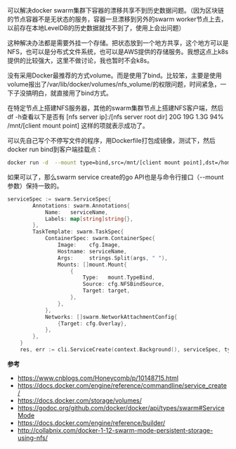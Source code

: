 可以解决docker swarm集群下容器的漂移共享不到历史数据问题。（因为区块链的节点容器不是无状态的服务，容器一旦漂移到另外的swarm worker节点上去，以前存在本地LevelDB的历史数据就找不到了，使用上会出问题）

这种解决办法都是需要外挂一个存储。把状态放到一个地方共享，这个地方可以是NFS，也可以是分布式文件系统，也可以是AWS提供的存储服务。我想这点上k8s提供的比较强大，这里不做讨论，我也暂时不会k8s。

没有采用Docker最推荐的方式volume。而是使用了bind。比较笨，主要是使用volume报出了/var/lib/docker/volumes/nfs_volume/的权限问题，时间紧急，一下子没搞明白，就直接用了bind方式。

在特定节点上搭建NFS服务器，其他的swarm集群节点上搭建NFS客户端，然后df -h查看以下是否有
[nfs server ip]:/[nfs server root dir] 20G   19G  1.3G  94% /mnt/[client mount point] 这样的项就表示成功了。

可以先自己写个不停写文件的程序，用Dockerfile打包成镜像，测试下，然后docker run bind到客户端挂载点：

```bash
docker run -d  --mount type=bind,src=/mnt/[client mount point],dst=/home/[data-dir] [image id or tag name]
```
如果可以了，那么swarm service create的go API也是与命令行接口（--mount 参数）保持一致的。

```go
serviceSpec := swarm.ServiceSpec{
		Annotations: swarm.Annotations{
			Name:   serviceName,
			Labels: map[string]string{},
		},
		TaskTemplate: swarm.TaskSpec{
			ContainerSpec: swarm.ContainerSpec{
				Image:    cfg.Image,
				Hostname: serviceName,
				Args:     strings.Split(args, " "),
				Mounts: []mount.Mount{
					{
						Type:   mount.TypeBind,
						Source: cfg.NFSBindSource,
						Target: target,
					},
				},
			},
			Networks: []swarm.NetworkAttachmentConfig{
				{Target: cfg.Overlay},
			},
		},
	}
	res, err := cli.ServiceCreate(context.Background(), serviceSpec, types.ServiceCreateOptions{})

```
**参考**

- https://www.cnblogs.com/Honeycomb/p/10148715.html
- https://docs.docker.com/engine/reference/commandline/service_create/
- https://docs.docker.com/storage/volumes/
- https://godoc.org/github.com/docker/docker/api/types/swarm#ServiceMode
- https://docs.docker.com/engine/reference/builder/
- http://collabnix.com/docker-1-12-swarm-mode-persistent-storage-using-nfs/